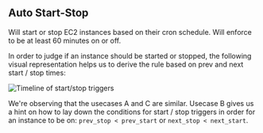 ## Auto Start-Stop

Will start or stop EC2 instances based on their cron schedule. Will enforce to be at least 60 minutes on or off.

In order to judge if an instance should be started or stopped, the following visual representation helps us to derive
the rule based on prev and next start / stop times:

![Timeline of start/stop triggers](doc/start-stop-times.png "Timeline of prev/next start/stop triggers")

We're observing that the usecases A and C are similar. Usecase B gives us a hint on how to lay down the conditions for 
start / stop triggers in order for an instance to be on: `prev_stop < prev_start` or `next_stop < next_start`.